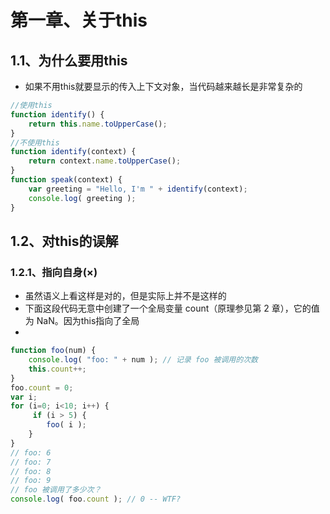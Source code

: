# 第一章、关于this
## 1.1、为什么要用this
- 如果不用this就要显示的传入上下文对象，当代码越来越长是非常复杂的
```javascript
//使用this
function identify() {
    return this.name.toUpperCase(); 
}
//不使用this
function identify(context) {
    return context.name.toUpperCase(); 
}
function speak(context) {
    var greeting = "Hello, I'm " + identify(context); 
    console.log( greeting ); 
}
```
## 1.2、对this的误解
### 1.2.1、指向自身(×)
- 虽然语义上看这样是对的，但是实际上并不是这样的
- 下面这段代码无意中创建了一个全局变量 count（原理参见第 2 章），它的值为 NaN。因为this指向了全局
- 
```javascript
function foo(num) { 
    console.log( "foo: " + num ); // 记录 foo 被调用的次数
    this.count++; 
}
foo.count = 0;
var i;
for (i=0; i<10; i++) {
     if (i > 5) {
        foo( i ); 
    } 
}
// foo: 6 
// foo: 7 
// foo: 8 
// foo: 9 
// foo 被调用了多少次？
console.log( foo.count ); // 0 -- WTF?
```